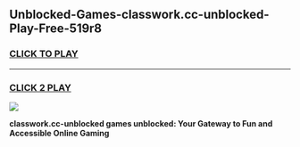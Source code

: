
## Unblocked-Games-classwork.cc-unblocked-Play-Free-519r8
<h3>
<a href="https://premium76.site?title=classwork.cc-unblocked&ref=23A">CLICK TO PLAY</a></h3>
<hr>

<h3>
<a href="https://premium76.site?title=classwork.cc-unblocked&ref=23A">CLICK 2 PLAY</a>
  
</h3>

<a href="https://premium76.site?title=classwork.cc-unblocked&ref=23A"><img src="https://clearcache.store/games.png"></a>


**classwork.cc-unblocked games unblocked: Your Gateway to Fun and Accessible Online Gaming**
